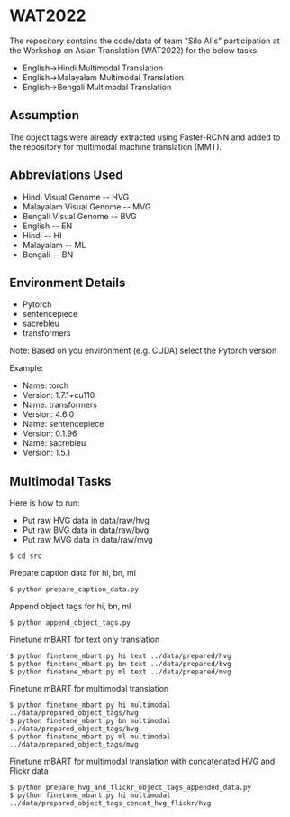 # WAT2022

The repository contains the code/data of team "Silo AI's" participation at the Workshop on Asian Translation (WAT2022) for the below tasks.
* English->Hindi Multimodal Translation 
* English->Malayalam Multimodal Translation
* English->Bengali Multimodal Translation

## Assumption
The object tags were already extracted using Faster-RCNN and added to the repository for multimodal machine translation (MMT).

## Abbreviations Used 
* Hindi Visual Genome -- HVG
* Malayalam Visual Genome -- MVG
* Bengali Visual Genome -- BVG
* English -- EN
* Hindi -- HI
* Malayalam -- ML
* Bengali -- BN


## Environment Details

* Pytorch
* sentencepiece
* sacrebleu
* transformers

Note: Based on you environment (e.g. CUDA) select the Pytorch version

Example: 
* Name: torch
* Version: 1.7.1+cu110
* Name: transformers                          
* Version: 4.6.0
* Name: sentencepiece                         
* Version: 0.1.96
* Name: sacrebleu                             
* Version: 1.5.1


## Multimodal Tasks 

Here is how to run:

* Put raw HVG data in data/raw/hvg
* Put raw BVG data in data/raw/bvg
* Put raw MVG data in data/raw/mvg

```
$ cd src
```

Prepare caption data for hi, bn, ml

```
$ python prepare_caption_data.py
```

Append object tags for hi, bn, ml

```
$ python append_object_tags.py
```

Finetune mBART for text only translation

```
$ python finetune_mbart.py hi text ../data/prepared/hvg
$ python finetune_mbart.py bn text ../data/prepared/bvg
$ python finetune_mbart.py ml text ../data/prepared/mvg
```

Finetune mBART for multimodal translation

```
$ python finetune_mbart.py hi multimodal ../data/prepared_object_tags/hvg
$ python finetune_mbart.py bn multimodal ../data/prepared_object_tags/bvg
$ python finetune_mbart.py ml multimodal ../data/prepared_object_tags/mvg
```

Finetune mBART for multimodal translation with concatenated HVG and Flickr data

```
$ python prepare_hvg_and_flickr_object_tags_appended_data.py
$ python finetune_mbart.py hi multimodal ../data/prepared_object_tags_concat_hvg_flickr/hvg
```
